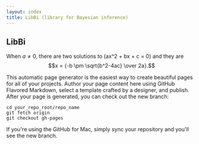 ```yaml
---
layout: index
title: LibBi (library for Bayesian inference)
---
```


LibBi
-----

When $a \ne 0$, there are two solutions to \(ax^2 + bx + c = 0\) and they are
$$x = {-b \pm \sqrt{b^2-4ac} \over 2a}.$$

This automatic page generator is the easiest way to create beautiful pages for
all of your projects. Author your page content here using GitHub Flavored
Markdown, select a template crafted by a designer, and publish. After your
page is generated, you can check out the new branch:

    cd your_repo_root/repo_name
    git fetch origin
    git checkout gh-pages

If you're using the GitHub for Mac, simply sync your repository and you'll see
the new branch.
